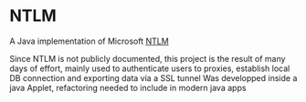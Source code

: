 # NTLM
A Java implementation of Microsoft [NTLM](https://learn.microsoft.com/fr-fr/windows-server/security/kerberos/ntlm-overview)

Since NTLM is not publicly documented, this project is the result of many days of effort,
mainly used to authenticate users to proxies, establish local DB connection and exporting data via a SSL tunnel
Was developped inside a java Applet, refactoring needed to include in modern java apps
